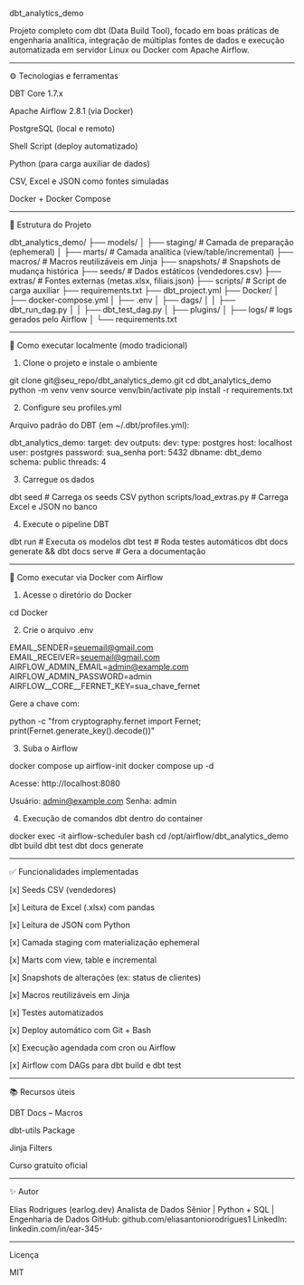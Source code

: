 dbt_analytics_demo

Projeto completo com dbt (Data Build Tool), focado em boas práticas de engenharia analítica, integração de múltiplas fontes de dados e execução automatizada em servidor Linux ou Docker com Apache Airflow.


---

⚙️ Tecnologias e ferramentas

DBT Core 1.7.x

Apache Airflow 2.8.1 (via Docker)

PostgreSQL (local e remoto)

Shell Script (deploy automatizado)

Python (para carga auxiliar de dados)

CSV, Excel e JSON como fontes simuladas

Docker + Docker Compose



---

📁 Estrutura do Projeto

dbt_analytics_demo/
├── models/
│   ├── staging/           # Camada de preparação (ephemeral)
│   ├── marts/             # Camada analítica (view/table/incremental)
├── macros/                # Macros reutilizáveis em Jinja
├── snapshots/             # Snapshots de mudança histórica
├── seeds/                 # Dados estáticos (vendedores.csv)
├── extras/                # Fontes externas (metas.xlsx, filiais.json)
├── scripts/               # Script de carga auxiliar
├── requirements.txt
├── dbt_project.yml
├── Docker/
│   ├── docker-compose.yml
│   ├── .env
│   ├── dags/
│   │   ├── dbt_run_dag.py
│   │   ├── dbt_test_dag.py
│   ├── plugins/
│   ├── logs/               # logs gerados pelo Airflow
│   └── requirements.txt


---

🚀 Como executar localmente (modo tradicional)

1. Clone o projeto e instale o ambiente

git clone git@seu_repo/dbt_analytics_demo.git
cd dbt_analytics_demo
python -m venv venv
source venv/bin/activate
pip install -r requirements.txt

2. Configure seu profiles.yml

Arquivo padrão do DBT (em ~/.dbt/profiles.yml):

dbt_analytics_demo:
  target: dev
  outputs:
    dev:
      type: postgres
      host: localhost
      user: postgres
      password: sua_senha
      port: 5432
      dbname: dbt_demo
      schema: public
      threads: 4

3. Carregue os dados

dbt seed                      # Carrega os seeds CSV
python scripts/load_extras.py  # Carrega Excel e JSON no banco

4. Execute o pipeline DBT

dbt run                       # Executa os modelos
dbt test                      # Roda testes automáticos
dbt docs generate && dbt docs serve  # Gera a documentação


---

🐳 Como executar via Docker com Airflow

1. Acesse o diretório do Docker

cd Docker

2. Crie o arquivo .env

EMAIL_SENDER=seuemail@gmail.com
EMAIL_RECEIVER=seuemail@gmail.com
AIRFLOW_ADMIN_EMAIL=admin@example.com
AIRFLOW_ADMIN_PASSWORD=admin
AIRFLOW__CORE__FERNET_KEY=sua_chave_fernet

Gere a chave com:

python -c "from cryptography.fernet import Fernet; print(Fernet.generate_key().decode())"

3. Suba o Airflow

docker compose up airflow-init
docker compose up -d

Acesse: http://localhost:8080

Usuário: admin@example.com
Senha: admin

4. Execução de comandos dbt dentro do container

docker exec -it airflow-scheduler bash
cd /opt/airflow/dbt_analytics_demo
dbt build
dbt test
dbt docs generate


---

✅ Funcionalidades implementadas

[x] Seeds CSV (vendedores)

[x] Leitura de Excel (.xlsx) com pandas

[x] Leitura de JSON com Python

[x] Camada staging com materialização ephemeral

[x] Marts com view, table e incremental

[x] Snapshots de alterações (ex: status de clientes)

[x] Macros reutilizáveis em Jinja

[x] Testes automatizados

[x] Deploy automático com Git + Bash

[x] Execução agendada com cron ou Airflow

[x] Airflow com DAGs para dbt build e dbt test



---

📚 Recursos úteis

DBT Docs – Macros

dbt-utils Package

Jinja Filters

Curso gratuito oficial



---

✨ Autor

Elias Rodrigues (earlog.dev)
Analista de Dados Sênior | Python + SQL | Engenharia de Dados
GitHub: github.com/eliasantoniorodrigues1
LinkedIn: linkedin.com/in/ear-345-


---

Licença

MIT

